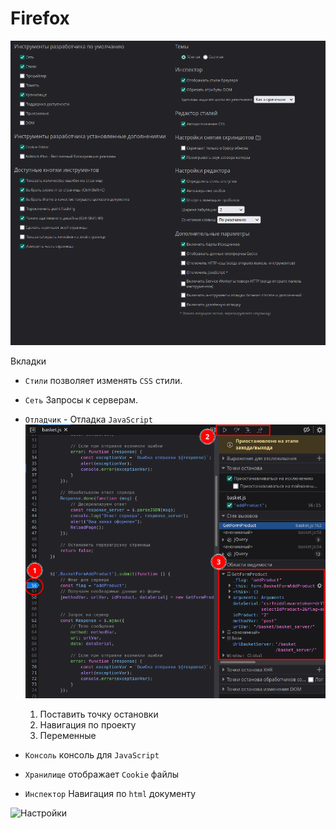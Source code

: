 # Firefox

![Стандартыне настройки браузера](_attachments/3960b39759fbeb57b9972ee6b25bbbd6.png)

Вкладки

- `Стили` позволяет изменять `CSS` стили.
- `Сеть` Запросы к серверам.
- `Отладчик` - Отладка `JavaScript`
    ![](_attachments/4c8a3a4184e9b19c7969399637e17649.png)

    1.  Поставить точку остановки
    2.  Навигация по проекту
    3.  Переменные

- `Консоль` консоль для `JavaScript`
- `Хранилище` отображает `Cookie` файлы
- `Инспектор` Навигация по `html` документу

![Настройки](_attachments/ac07bd077a0ef38cd430ef81f47c90a6.png)